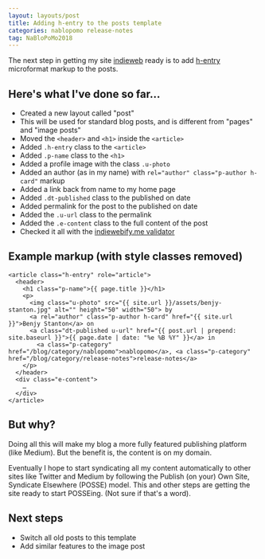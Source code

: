 ```yaml
---
layout: layouts/post
title: Adding h-entry to the posts template
categories: nablopomo release-notes
tag: NaBloPoMo2018
---
```


<p class="lede">The next step in getting my site <a href="https://indieweb.org/">indieweb</a> ready is to add <a href="http://microformats.org/wiki/h-entry">h-entry</a> microformat markup to the posts.</p>

## Here's what I've done so far…

- Created a new layout called "post"
- This will be used for standard blog posts, and is different from "pages" and "image posts"
- Moved the `<header>` and `<h1>` inside the `<article>`
- Added `.h-entry` class to the `<article>`
- Added `.p-name` class to the `<h1>`
- Added a profile image with the class `.u-photo`
- Added an author (as in my name) with `rel="author" class="p-author h-card"` markup
- Added a link back from name to my home page
- Added `.dt-published` class to the published on date
- Added permalink for the post to the published on date
- Added the `.u-url` class to the permalink
- Added the `.e-content` class to the full content of the post
- Checked it all with the [indiewebify.me validator](https://indiewebify.me/validate-h-entry/)

## Example markup (with style classes removed)
```
<article class="h-entry" role="article">
  <header>
    <h1 class="p-name">{{ page.title }}</h1>
    <p>
      <img class="u-photo" src="{{ site.url }}/assets/benjy-stanton.jpg" alt="" height="50" width="50"> by
      <a rel="author" class="p-author h-card" href="{{ site.url }}">Benjy Stanton</a> on
      <a class="dt-published u-url" href="{{ post.url | prepend: site.baseurl }}">{{ page.date | date: "%e %B %Y" }}</a> in
        <a class="p-category" href="/blog/category/nablopomo">nablopomo</a>, <a class="p-category" href="/blog/category/release-notes">release-notes</a>
    </p>
  </header>
  <div class="e-content">
    …
  </div>
</article>
```

## But why?

Doing all this will make my blog a more fully featured publishing platform (like Medium). But the benefit is, the content is on my domain.

Eventually I hope to start syndicating all my content automatically to other sites like Twitter and Medium by following the Publish (on your) Own Site, Syndicate Elsewhere (POSSE) model. This and other steps are getting the site ready to start POSSEing. (Not sure if that's a word).

## Next steps
- Switch all old posts to this template
- Add similar features to the image post
